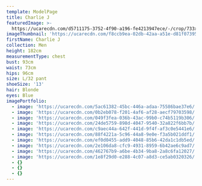 ```yaml
---
template: ModelPage
title: Charlie J
featuredImage: >-
  https://ucarecdn.com/d5711175-3752-4f90-a196-fe4213947ece/-/crop/733x474/0,62/-/preview/
imageThumbnail: 'https://ucarecdn.com/f8ccb9ea-02db-42aa-a51e-d81f0739561f/'
firstName: Charlie J
collection: Men
height: 182cm
measurementType: chest
bust: 93cm
waist: 73cm
hips: 96cm
size: L/32 pant
shoeSize: '13'
hair: Blonde
eyes: Blue
imagePortfolio:
  - image: 'https://ucarecdn.com/5ac61382-45bc-446a-adaa-75586bae37e6/'
  - image: 'https://ucarecdn.com/0b2eb078-f201-4af6-af28-aecf79703598/'
  - image: 'https://ucarecdn.com/049f3fea-036b-43ac-99b0-c74b5119b306/'
  - image: 'https://ucarecdn.com/24de5759-898d-4047-9540-32a822f6bb7b/'
  - image: 'https://ucarecdn.com/c9aec44a-642f-441d-9f4f-af3c0e5441e6/'
  - image: 'https://ucarecdn.com/88f4221a-5c96-44a8-9e0e-f3a5b021ddf1/'
  - image: 'https://ucarecdn.com/ef0d0455-add9-4048-85b6-42da1c1db5ed/'
  - image: 'https://ucarecdn.com/2e106da8-cfc9-4931-8959-6b42ae6c9ad7/'
  - image: 'https://ucarecdn.com/462767b9-a6be-4b34-9ba8-2a8c6fa12027/'
  - image: 'https://ucarecdn.com/1e8f29d0-e288-4c07-a8d3-ce5ab0320326/'
  - {}
  - {}
  - {}
---
```


